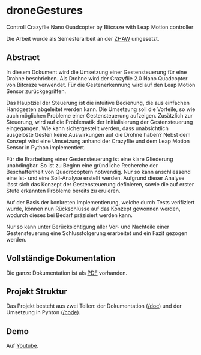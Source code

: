 # droneGestures

Controll Crazyflie Nano Quadcopter by Bitcraze with Leap Motion controller

Die Arbeit wurde als Semesterarbeit an der [ZHAW](http://zhaw.ch) umgesetzt.

## Abstract
In diesem Dokument wird die Umsetzung einer Gestensteuerung für eine Drohne beschrieben. Als Drohne wird der Crazyflie 2.0 Nano Quadcopter von Bitcraze verwendet. Für die Gestenerkennung wird auf den Leap Motion Sensor zurückgegriffen.

Das Hauptziel der Steuerung ist die intuitive Bedienung, die aus einfachen Handgesten abgeleitet werden kann. Die Umsetzung soll die Vorteile, so wie auch möglichen Probleme einer Gestensteuerung aufzeigen. Zusätzlich zur Steuerung, wird auf die Problematik der Initialisierung der Gestensteuerung eingegangen. Wie kann sichergestellt werden, dass unabsichtlich ausgelöste Gesten keine Auswirkungen auf die Drohne haben? Nebst dem Konzept wird eine Umsetzung anhand der Crazyflie und dem Leap Motion Sensor in Python implementiert.

Für die Erarbeitung einer Gestensteuerung ist eine klare Gliederung unabdingbar. So ist zu Beginn eine gründliche Recherche der Beschaffenheit von Quadrocoptern notwendig. Nur so kann anschliessend eine Ist- und eine Soll-Analyse erstellt werden. Aufgrund dieser Analyse lässt sich das Konzept der Gestensteuerung definieren, sowie die auf erster Stufe erkannten Probleme bereits zu eruieren.

Auf der Basis der konkreten Implementierung, welche durch Tests verifiziert wurde, können nun Rückschlüsse auf das Konzept gewonnen werden, wodurch dieses bei Bedarf präzisiert werden kann.

Nur so kann unter Berücksichtigung aller Vor- und Nachteile einer Gestensteuerung eine Schlussfolgerung erarbeitet und ein Fazit gezogen werden.

## Vollständige Dokumentation
Die ganze Dokumentation ist als [PDF](https://github.com/MrJack91/droneGestures/raw/master/doc/drone.pdf) vorhanden.

## Projekt Struktur
Das Projekt besteht aus zwei Teilen: der Dokumentation ([/doc](https://github.com/MrJack91/droneGestures/tree/master/doc)) und der Umsetzung in Pyhton ([/code](https://github.com/MrJack91/droneGestures/tree/master/code)).

## Demo
Auf [Youtube](https://youtu.be/dNCrFgdL1TM).
